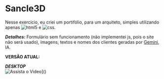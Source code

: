 # Sancle3D

Nesse exercício, eu criei um portifólio, para um arquiteto, simples utilizando apenas ![html5](https://img.shields.io/badge/html5-E34F26?style=for-the-badge&logo=html5&logoColor=white) e  ![css](https://img.shields.io/badge/CSS-663399?style=for-the-badge&logo=css&logoColor=white).

***Detalhes:*** Formulário sem funcionamento (não implementei js, pois o site não será usado), imagens, textos e nomes dos clientes geradas por [Gemini](https://gemini.google.com/app?hl=pt-BR), IA.

**VERSÃO ATUAL:** 

***DESKTOP***<br>
![Assista o Video]()]()
